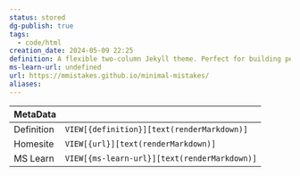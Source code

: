 ```yaml
---
status: stored
dg-publish: true
tags:
  - code/html
creation_date: 2024-05-09 22:25
definition: A flexible two-column Jekyll theme. Perfect for building personal sites, blogs, and portfolios.
ms-learn-url: undefined
url: https://mmistakes.github.io/minimal-mistakes/
aliases:
---
```


| MetaData   |                                              |
| ---------- | -------------------------------------------- |
| Definition | `VIEW[{definition}][text(renderMarkdown)]`   |
| Homesite   | `VIEW[{url}][text(renderMarkdown)]`          |
| MS Learn   | `VIEW[{ms-learn-url}][text(renderMarkdown)]` |
